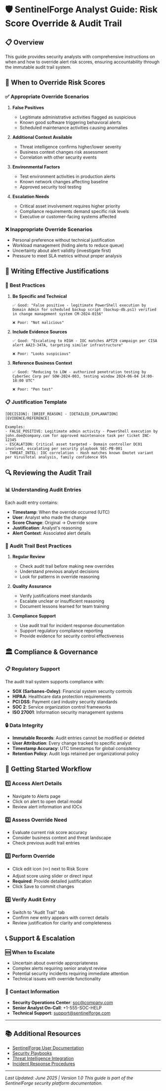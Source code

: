 # 🛡️ SentinelForge Analyst Guide: Risk Score Override & Audit Trail

## 📋 Overview

This guide provides security analysts with comprehensive instructions on when and how to override alert risk scores, ensuring accountability through the immutable audit trail system.

## 🎯 When to Override Risk Scores

### ✅ **Appropriate Override Scenarios**

1. **False Positives**
   - Legitimate administrative activities flagged as suspicious
   - Known good software triggering behavioral alerts
   - Scheduled maintenance activities causing anomalies

2. **Additional Context Available**
   - Threat intelligence confirms higher/lower severity
   - Business context changes risk assessment
   - Correlation with other security events

3. **Environmental Factors**
   - Test environment activities in production alerts
   - Known network changes affecting baseline
   - Approved security tool testing

4. **Escalation Needs**
   - Critical asset involvement requires higher priority
   - Compliance requirements demand specific risk levels
   - Executive or customer-facing systems affected

### ❌ **Inappropriate Override Scenarios**

- Personal preference without technical justification
- Workload management (hiding alerts to reduce queue)
- Uncertainty about alert validity (investigate first)
- Pressure to meet SLA metrics without proper analysis

## 📝 Writing Effective Justifications

### 🌟 **Best Practices**

1. **Be Specific and Technical**
   ```
   ✅ Good: "False positive - legitimate PowerShell execution by Domain Admin for scheduled backup script (backup-db.ps1) verified in change management system CM-2024-0156"
   
   ❌ Poor: "Not malicious"
   ```

2. **Include Evidence Sources**
   ```
   ✅ Good: "Escalating to HIGH - IOC matches APT29 campaign per CISA alert AA23-347A, targeting similar infrastructure"
   
   ❌ Poor: "Looks suspicious"
   ```

3. **Reference Business Context**
   ```
   ✅ Good: "Reducing to LOW - authorized penetration testing by CyberSec Corp per SOW-2024-003, testing window 2024-06-04 14:00-18:00 UTC"
   
   ❌ Poor: "Pen test"
   ```

### 📋 **Justification Template**

```
[DECISION]: [BRIEF_REASON] - [DETAILED_EXPLANATION] [EVIDENCE/REFERENCE]

Examples:
- FALSE_POSITIVE: Legitimate admin activity - PowerShell execution by john.doe@company.com for approved maintenance task per ticket INC-12345
- ESCALATION: Critical asset targeted - Domain controller DC01 involved, escalating per security playbook SEC-PB-001
- THREAT_INTEL: IOC correlation - Hash matches known Emotet variant per VirusTotal analysis, family confidence 95%
```

## 🔍 Reviewing the Audit Trail

### 📊 **Understanding Audit Entries**

Each audit entry contains:
- **Timestamp**: When the override occurred (UTC)
- **User**: Analyst who made the change
- **Score Change**: Original → Override score
- **Justification**: Analyst's reasoning
- **Alert Context**: Associated alert details

### 🔎 **Audit Trail Best Practices**

1. **Regular Review**
   - Check audit trail before making new overrides
   - Understand previous analyst decisions
   - Look for patterns in override reasoning

2. **Quality Assurance**
   - Verify justifications meet standards
   - Escalate unclear or insufficient reasoning
   - Document lessons learned for team training

3. **Compliance Support**
   - Use audit trail for incident response documentation
   - Support regulatory compliance reporting
   - Provide evidence for security control effectiveness

## 🏛️ Compliance & Governance

### 📋 **Regulatory Support**

The audit trail system supports compliance with:

- **SOX (Sarbanes-Oxley)**: Financial system security controls
- **HIPAA**: Healthcare data protection requirements  
- **PCI DSS**: Payment card industry security standards
- **SOC 2**: Service organization control frameworks
- **ISO 27001**: Information security management systems

### 🔒 **Data Integrity**

- **Immutable Records**: Audit entries cannot be modified or deleted
- **User Attribution**: Every change tracked to specific analyst
- **Timestamp Accuracy**: UTC timestamps for global consistency
- **Retention Policy**: Audit logs retained per organizational policy

## 🚀 Getting Started Workflow

### 1️⃣ **Access Alert Details**
- Navigate to Alerts page
- Click on alert to open detail modal
- Review alert information and IOCs

### 2️⃣ **Assess Override Need**
- Evaluate current risk score accuracy
- Consider business context and threat landscape
- Check previous audit trail entries

### 3️⃣ **Perform Override**
- Click edit icon (✏️) next to Risk Score
- Adjust score using slider or direct input
- **Required**: Provide detailed justification
- Click Save to commit changes

### 4️⃣ **Verify Audit Entry**
- Switch to "Audit Trail" tab
- Confirm new entry appears with correct details
- Review justification for clarity and completeness

## 📞 Support & Escalation

### 🆘 **When to Escalate**

- Uncertain about override appropriateness
- Complex alerts requiring senior analyst review
- Potential security incidents requiring immediate attention
- Technical issues with override functionality

### 📧 **Contact Information**

- **Security Operations Center**: soc@company.com
- **Senior Analyst On-Call**: +1-555-SOC-HELP
- **Technical Support**: support@sentinelforge.com

---

## 📚 Additional Resources

- [SentinelForge User Documentation](./README.md)
- [Security Playbooks](./playbooks/)
- [Threat Intelligence Integration](./threat-intel.md)
- [Incident Response Procedures](./incident-response.md)

---

*Last Updated: June 2025 | Version 1.0*
*This guide is part of the SentinelForge security platform documentation.*
